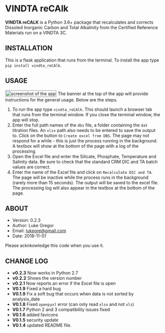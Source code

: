 VINDTA reCAlk
=============
**VINDTA reCALK** is a Python 3.6+ package that recalculates and corrects Dissoled Inorganic Carbon and Total Alkalinity from the Certified Reference Materials run on a VINDTA 3C.


INSTALLATION
------------
This is a flask application that runs from the terminal. To install the app type `pip install vindta_reCAlk`.


USAGE
-----
<img title="screenshot of the app" src="vindta_reCAlk_screenshot_01.png" style="border-style: solid; boder-width: 1px; border-color: #CCC">
The banner at the top of the app will provide instructions for the general usage. Below are the steps.

1. To run the app type `vindta_reCAlk`. This should launch a browser tab that runs from the terminal window. If you close the terminal window, the app will stop.
2. Enter the full path names of the `dbs` file, a folder containing the `dat` titration files. An `xlsx` path also needs to be entered to save the output to. Click on the button to `Create excel from DBS`. The page may not respond for a while - this is just the process running in the background. A textbox will show at the bottom of the page with a log of the processing.
3. Open the Excel file and enter the Silicate, Phosphate, Temperature and Salinity data. Be sure to check that the standard CRM DIC and TA batch values are correct.
4. Enter the name of the Excel file and click on `Recalculate DIC and TA`. The page will be inactive while the process runs in the background (rarely more than 15 seconds). The output will be saved to the excel file. The processing log will also appear in the textbox at the bottom of the page.


ABOUT
-----
- Version: 0.2.3
- Author:  Luke Gregor
- Email:   lukegre@gmail.com
- Date:    2018-11-01

Please acknkowledge this code when you use it.


CHANGE LOG
----------
- **v0.2.3** Now works in Python 2.7
- **v0.2.2** Shows the version number
- **v0.2.1** Now reports an error if the Excel file is open
- **V0.1.9** Fixed a hard bug
- **V0.1.9** Fix a soft bug that occurs when data is not sorted by analysis_date
- **V0.1.8** Fixed `openpyxl` error (can only read `xlsx` and not `xls`)
- **V0.1.7** Python 2 and 3 compatibility issues fixed
- **V0.1.6** added favicons
- **V0.1.5** security update
- **V0.1.4** updated README file.
